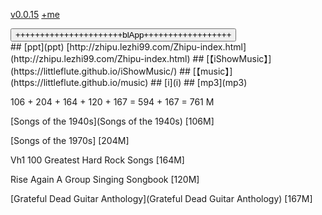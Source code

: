[v0.0.15](https://github.com/littleflute/Songs/edit/master/README.md) [+me](https://littleflute.github.io/Songs/)

<div id = "id_div_4_plx">
  <button id = "id_btn_4_blApp">++++++++++++++++++++++blApp++++++++++++++++++</button> 
</div> 
## [ppt](ppt)  [http://zhipu.lezhi99.com/Zhipu-index.html](http://zhipu.lezhi99.com/Zhipu-index.html)
## [【iShowMusic】](https://littleflute.github.io/iShowMusic/)
## [【music】](https://littleflute.github.io/music)
## [i](i)
## [mp3](mp3)

106 + 204 + 164 + 120 + 167 = 594 + 167 = 761 M

[Songs of the 1940s](Songs of the 1940s) [106M]

[Songs of the 1970s] [204M]

Vh1 100 Greatest Hard Rock Songs [164M]

Rise Again A Group Singing Songbook [120M]

[Grateful Dead Guitar Anthology](Grateful Dead Guitar Anthology) [167M]

 
<script src="https://littleflute.github.io/JavaScript/w3.js" ></script>
<script src="https://littleflute.github.io/JavaScript/blclass.js" ></script>
<script src="https://littleflute.github.io/JavaScript/blApp.js"></script>
<script src="blAppPlx.js"></script>
